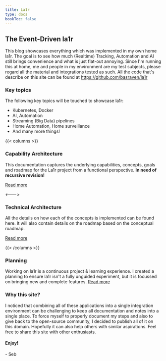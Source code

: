 ```yaml
---
title: La1r
type: docs
bookToc: false
---
```


## The Event-Driven la1r
This blog showcases everything which was implemented in my own home la1r.
The goal is to see how much (Realtime) Tracking, Automation and AI still brings convenience and what is just flat-out annoying.
Since I'm running this at home, me and people in my environment are my test subjects, please regard all the material and integrations tested as such.
All the code that's describe on this site can be found at https://github.com/basraven/la1r

### Key topics
The following key topics will be touched to showcase la1r:

* Kubernetes, Docker
* AI, Automation
* Streaming (Big Data) pipelines
* Home Automation, Home surveillance
* And many more things!

{{< columns >}}
### Capability Architecture
This documentation captures the underlying capabilities, concepts, goals and roadmap for the La1r project from a functional perspective.
**In need of recursive revision!**

[Read more](docs/capability-architecture/)

<--->

### Technical Architecture
All the details on how each of the concepts is implemented can be found here. It will also contain details on the roadmap based on the conceptual roadmap.

[Read more](docs/technical-architecture/)

{{< /columns >}}

### Planning
Working on la1r is a continuous project & learning experience.
I created a planning to ensure la1r isn't a fully unguided experiment, but it is focussed on bringing new and complete features.
[Read more](docs/planning/)

### Why this site?
I noticed that combining all of these applications into a single integration environment can be challenging to keep all documentation and notes into a single place. To force myself to properly document my steps and also to give back to the open-source community, I decided to publish all of it on this domain. Hopefully it can also help others with similar aspirations.
Feel free to share this site with other enthusiasts.

#### Enjoy!
\- Seb

